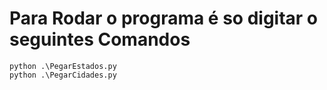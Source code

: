 # Para Rodar o programa é so digitar o seguintes Comandos 

```
python .\PegarEstados.py
python .\PegarCidades.py

```
